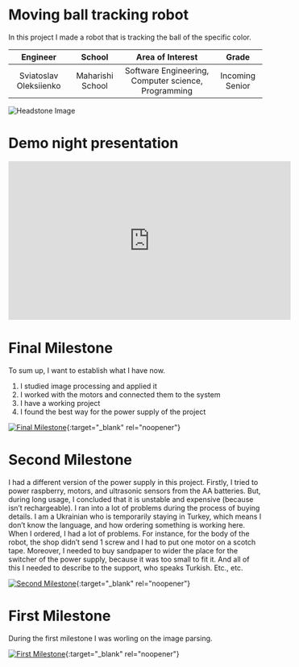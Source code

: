 ﻿# Moving ball tracking robot
In this project I made a robot that is tracking the ball of the specific color. 

| **Engineer** | **School** | **Area of Interest** | **Grade** |
|:--:|:--:|:--:|:--:|
| Sviatoslav Oleksiienko | Maharishi School | Software Engineering, Computer science, Programming | Incoming Senior

![Headstone Image](https://gdurl.com/0gHQ)

# Demo night presentation 
<iframe width="560" height="315" src="https://www.youtube.com/embed/KBhEHXrmlh8" title="YouTube video player" frameborder="0" allow="accelerometer; autoplay; clipboard-write; encrypted-media; gyroscope; picture-in-picture" allowfullscreen></iframe>

# Final Milestone
To sum up, I want to establish what I have now.
1.	I studied image processing and applied it
2.	I worked with the motors and connected them to the system
3.	I have a working project
4.	I found the best way for the power supply of the project


[![Final Milestone](https://gdurl.com/9FrM)](https://www.youtube.com/watch?v=F7M7imOVGug&feature=emb_logo "Final Milestone"){:target="_blank" rel="noopener"}

# Second Milestone
I had a different version of the power supply in this project. Firstly, I tried to power raspberry, motors, and ultrasonic sensors from the AA batteries. But, during long usage, I concluded that it is unstable and expensive (because isn’t rechargeable).
I ran into a lot of problems during the process of buying details. I am a Ukrainian who is temporarily staying in Turkey, which means I don’t know the language, and how ordering something is working here. When I ordered, I had a lot of problems. For instance, for the body of the robot, the shop didn’t send 1 screw and I had to put one motor on a scotch tape. Moreover, I needed to buy sandpaper to wider the place for the switcher of the power supply, because it was too small to fit it. And all of this I needed to describe to the support, who speaks Turkish. Etc., etc.


[![Second Milestone](https://gdurl.com/T-GB)](https://www.youtube.com/watch?v=JHK3ra_gFGU "Second Milestone"){:target="_blank" rel="noopener"}
# First Milestone
During the first milestone I was worling on the image parsing. 

[![First Milestone](https://gdurl.com/OEwo)](https://www.youtube.com/watch?v=JHK3ra_gFGU "Second Milestone"){:target="_blank" rel="noopener"}
